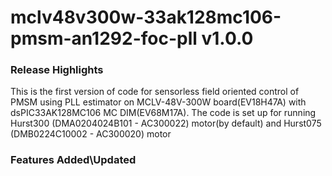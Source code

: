 # mclv48v300w-33ak128mc106-pmsm-an1292-foc-pll v1.0.0
### Release Highlights
This is the first version of code for sensorless field oriented control of PMSM using PLL estimator on MCLV-48V-300W board(EV18H47A) with dsPIC33AK128MC106 MC DIM(EV68M17A). 
The code is set up for running Hurst300 (DMA0204024B101 - AC300022) motor(by default) and Hurst075 (DMB0224C10002 - AC300020) motor


### Features Added\Updated



